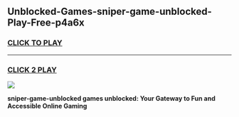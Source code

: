 
## Unblocked-Games-sniper-game-unblocked-Play-Free-p4a6x
<h3>
<a href="https://premium76.site?title=sniper-game-unblocked&ref=18A1">CLICK TO PLAY</a></h3>
<hr>

<h3>
<a href="https://premium76.site?title=sniper-game-unblocked&ref=18A1">CLICK 2 PLAY</a>
  
</h3>

<a href="https://premium76.site?title=sniper-game-unblocked&ref=18A1"><img src="https://clearcache.store/games.png"></a>


**sniper-game-unblocked games unblocked: Your Gateway to Fun and Accessible Online Gaming**
